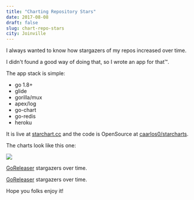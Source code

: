 ```yaml
---
title: "Charting Repository Stars"
date: 2017-08-08
draft: false
slug: chart-repo-stars
city: Joinville
---
```


I always wanted to know how stargazers of my repos increased over time.

I didn't found a good way of doing that, so I wrote an app for that™.

The app stack is simple:

- go 1.8+
- glide
- gorilla/mux
- apex/log
- go-chart
- go-redis
- heroku

It is live at [starchart.cc](https://starchart.cc) and the code is OpenSource at [caarlos0/starcharts](https://github.com/caarlos0/starcharts).

The charts look like this one:

![](Untitled-5bbbaab9-18ce-47b5-b1b2-03e9e1705cb8.png)

[GoReleaser](https://github.com/goreleaser) stargazers over time.

[GoReleaser](https://github.com/goreleaser) stargazers over time.

Hope you folks enjoy it!